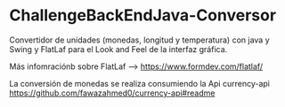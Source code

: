 # ChallengeBackEndJava-Conversor
Convertidor de unidades (monedas, longitud y temperatura) con java y Swing y FlatLaf para el Look and Feel de la interfaz gráfica.

Más infomraciónb sobre FlatLaf --> https://www.formdev.com/flatlaf/

La conversión de monedas se realiza consumiendo la Api currency-api
https://github.com/fawazahmed0/currency-api#readme 

